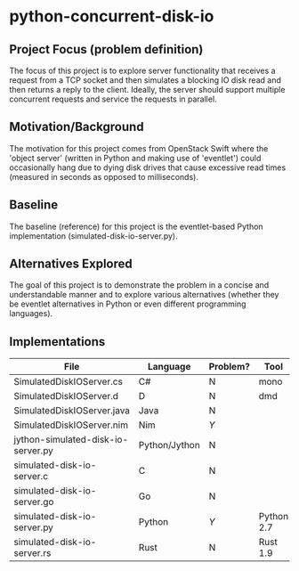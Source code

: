 # python-concurrent-disk-io

Project Focus (problem definition)
----------------------------------
The focus of this project is to explore server functionality that
receives a request from a TCP socket and then simulates a blocking
IO disk read and then returns a reply to the client. Ideally, the
server should support multiple concurrent requests and service
the requests in parallel.

Motivation/Background
---------------------
The motivation for this project comes from OpenStack Swift where
the 'object server' (written in Python and making use of 'eventlet')
could occasionally hang due to dying disk drives that cause excessive
read times (measured in seconds as opposed to milliseconds).

Baseline
--------
The baseline (reference) for this project is the eventlet-based
Python implementation (simulated-disk-io-server.py).

Alternatives Explored
---------------------
The goal of this project is to demonstrate the problem in a concise
and understandable manner and to explore various alternatives (whether
they be eventlet alternatives in Python or even different programming
languages).

Implementations
---------------

| File                               | Language      | Problem? | Tool |
| ----                               | --------      | -------- | ---------- |
| SimulatedDiskIOServer.cs           | C#            | N        | mono |
| SimulatedDiskIOServer.d            | D             | N        | dmd |
| SimulatedDiskIOServer.java         | Java          | N        | |
| SimulatedDiskIOServer.nim          | Nim           | *Y*      | |
| jython-simulated-disk-io-server.py | Python/Jython | N        | |
| simulated-disk-io-server.c         | C             | N        | |
| simulated-disk-io-server.go        | Go            | N        | |
| simulated-disk-io-server.py        | Python        | *Y*      | Python 2.7 |
| simulated-disk-io-server.rs        | Rust          | N        | Rust 1.9 |


